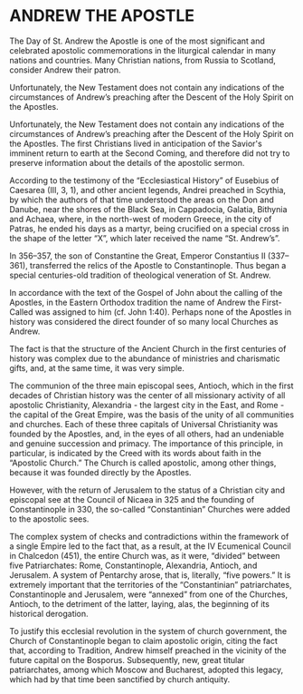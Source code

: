 # ANDREW THE APOSTLE

The Day of St. Andrew the Apostle is one of the most significant and celebrated apostolic commemorations in the liturgical calendar in many nations and countries. Many Christian nations, from Russia to Scotland, consider Andrew their patron.

Unfortunately, the New Testament does not contain any indications of the circumstances of Andrew’s preaching after the Descent of the Holy Spirit on the Apostles.

Unfortunately, the New Testament does not contain any indications of the circumstances of Andrew’s preaching after the Descent of the Holy Spirit on the Apostles. The first Christians lived in anticipation of the Savior's imminent return to earth at the Second Coming, and therefore did not try to preserve information about the details of the apostolic sermon.

According to the testimony of the “Ecclesiastical History” of Eusebius of Caesarea (III, 3, 1), and other ancient legends, Andrei preached in Scythia, by which the authors of that time understood the areas on the Don and Danube, near the shores of the Black Sea, in Cappadocia, Galatia, Bithynia and Achaea, where, in the north-west of modern Greece, in the city of Patras, he ended his days as a martyr, being crucified on a special cross in the shape of the letter “X”, which later received the name “St. Andrew’s”.

In 356–357, the son of Constantine the Great, Emperor Constantius II (337–361), transferred the relics of the Apostle to Constantinople. Thus began a special centuries-old tradition of theological veneration of St. Andrew.

In accordance with the text of the Gospel of John about the calling of the Apostles, in the Eastern Orthodox tradition the name of Andrew the First-Called was assigned to him (cf. John 1:40). Perhaps none of the Apostles in history was considered the direct founder of so many local Churches as Andrew.

The fact is that the structure of the Ancient Church in the first centuries of history was complex due to the abundance of ministries and charismatic gifts, and, at the same time, it was very simple.

The communion of the three main episcopal sees, Antioch, which in the first decades of Christian history was the center of all missionary activity of all apostolic Christianity, Alexandria - the largest city in the East, and Rome - the capital of the Great Empire, was the basis of the unity of all communities and churches. Each of these three capitals of Universal Christianity was founded by the Apostles, and, in the eyes of all others, had an undeniable and genuine succession and primacy. The importance of this principle, in particular, is indicated by the Creed with its words about faith in the “Apostolic Church.” The Church is called apostolic, among other things, because it was founded directly by the Apostles.

However, with the return of Jerusalem to the status of a Christian city and episcopal see at the Council of Nicaea in 325 and the founding of Constantinople in 330, the so-called “Constantinian” Churches were added to the apostolic sees.

The complex system of checks and contradictions within the framework of a single Empire led to the fact that, as a result, at the IV Ecumenical Council in Chalcedon (451), the entire Church was, as it were, “divided” between five Patriarchates: Rome, Constantinople, Alexandria, Antioch, and Jerusalem. A system of Pentarchy arose, that is, literally, “five powers.” It is extremely important that the territories of the “Constantinian” patriarchates, Constantinople and Jerusalem, were “annexed” from one of the Churches, Antioch, to the detriment of the latter, laying, alas, the beginning of its historical derogation.

To justify this ecclesial revolution in the system of church government, the Church of Constantinople began to claim apostolic origin, citing the fact that, according to Tradition, Andrew himself preached in the vicinity of the future capital on the Bosporus. Subsequently, new, great titular patriarchates, among which Moscow and Bucharest, adopted this legacy, which had by that time been sanctified by church antiquity.
